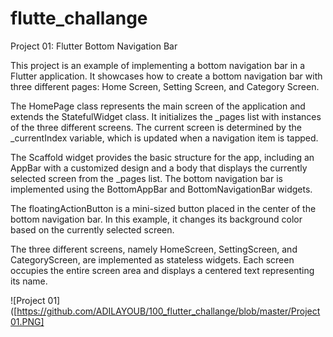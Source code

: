 # flutte_challange


Project 01: Flutter Bottom Navigation Bar

This project is an example of implementing a bottom navigation bar in a Flutter application. It showcases how to create a bottom navigation bar with three different pages: Home Screen, Setting Screen, and Category Screen.

The HomePage class represents the main screen of the application and extends the StatefulWidget class. It initializes the _pages list with instances of the three different screens. The current screen is determined by the _currentIndex variable, which is updated when a navigation item is tapped.

The Scaffold widget provides the basic structure for the app, including an AppBar with a customized design and a body that displays the currently selected screen from the _pages list. The bottom navigation bar is implemented using the BottomAppBar and BottomNavigationBar widgets.

The floatingActionButton is a mini-sized button placed in the center of the bottom navigation bar. In this example, it changes its background color based on the currently selected screen.

The three different screens, namely HomeScreen, SettingScreen, and CategoryScreen, are implemented as stateless widgets. Each screen occupies the entire screen area and displays a centered text representing its name.

![Project 01]([https://github.com/ADILAYOUB/100_flutter_challange/blob/master/Project01.PNG]
